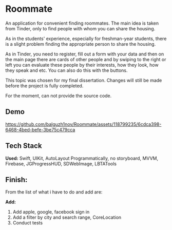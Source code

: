 # Roommate

An application for convenient finding roommates. 
The main idea is taken from Tinder, only to find people with whom you can share the housing. 


As in the students' experience, especially for freshman-year students, there is a slight problem finding the appropriate person to share the housing. 

As in Tinder, you need to register, fill out a form with your data and then on the main page there are cards of other people and by swiping to the right or left you can evaluate these people by their interests, how they look, how they speak and etc. 
You can also do this with the buttons. 

This topic was chosen for my final dissertation. 
Changes will still be made before the project is fully completed. 

For the moment, can not provide the source code.




## Demo


https://github.com/balguzh1nov/Roommate/assets/118799235/6cdca398-6468-4bed-befe-3be75c479cca

## Tech Stack

**Used:** Swift, UIKit, AutoLayout Programmatically, no storyboard, MVVM, Firebase, JGProgressHUD, SDWebImage, LBTATools



## Finish:
From the list of what i have to do and add are: 

**Add:** 

1. Add apple, google, facebook sign in
2. Add a filter by city and search range, CoreLocation
3. Conduct tests
